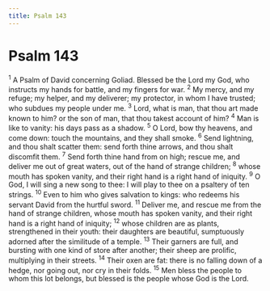 ```yaml
---
title: Psalm 143
---
```

# Psalm 143

<sup>1</sup> A Psalm of David concerning Goliad. Blessed be the Lord my God, who instructs my hands for battle, and my fingers for war. <sup>2</sup> My mercy, and my refuge; my helper, and my deliverer; my protector, in whom I have trusted; who subdues my people under me. <sup>3</sup> Lord, what is man, that thou art made known to him? or the son of man, that thou takest account of him? <sup>4</sup> Man is like to vanity: his days pass as a shadow. <sup>5</sup> O Lord, bow thy heavens, and come down: touch the mountains, and they shall smoke. <sup>6</sup> Send lightning, and thou shalt scatter them: send forth thine arrows, and thou shalt discomfit them. <sup>7</sup> Send forth thine hand from on high; rescue me, and deliver me out of great waters, out of the hand of strange children; <sup>8</sup> whose mouth has spoken vanity, and their right hand is a right hand of iniquity. <sup>9</sup> O God, I will sing a new song to thee: I will play to thee on a psaltery of ten strings. <sup>10</sup> Even to him who gives salvation to kings: who redeems his servant David from the hurtful sword. <sup>11</sup> Deliver me, and rescue me from the hand of strange children, whose mouth has spoken vanity, and their right hand is a right hand of iniquity; <sup>12</sup> whose children are as plants, strengthened in their youth: their daughters are beautiful, sumptuously adorned after the similitude of a temple. <sup>13</sup> Their garners are full, and bursting with one kind of store after another; their sheep are prolific, multiplying in their streets. <sup>14</sup> Their oxen are fat: there is no falling down of a hedge, nor going out, nor cry in their folds. <sup>15</sup> Men bless the people to whom this lot belongs, but blessed is the people whose God is the Lord. 
